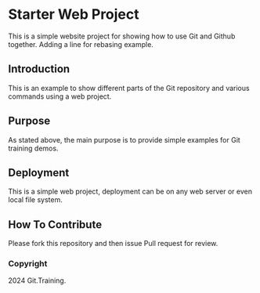 # Starter Web Project

This is a simple website project for
showing how to use Git and Github together. Adding a line for rebasing example.

## Introduction
This is an example to show different parts
of the Git repository and various commands
using a web project.

## Purpose

As stated above, the main purpose is to
provide simple examples for Git training
demos.

## Deployment
This is a simple web project, deployment
can be on any web server or even local
file system.

## How To Contribute
Please fork this repository and  then issue Pull request for review.
### Copyright

2024 Git.Training.
